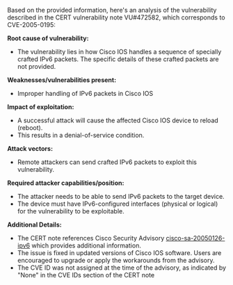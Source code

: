 Based on the provided information, here's an analysis of the vulnerability described in the CERT vulnerability note VU#472582, which corresponds to CVE-2005-0195:

**Root cause of vulnerability:**
- The vulnerability lies in how Cisco IOS handles a sequence of specially crafted IPv6 packets. The specific details of these crafted packets are not provided.

**Weaknesses/vulnerabilities present:**
- Improper handling of IPv6 packets in Cisco IOS

**Impact of exploitation:**
- A successful attack will cause the affected Cisco IOS device to reload (reboot).
- This results in a denial-of-service condition.

**Attack vectors:**
- Remote attackers can send crafted IPv6 packets to exploit this vulnerability.

**Required attacker capabilities/position:**
- The attacker needs to be able to send IPv6 packets to the target device.
- The device must have IPv6-configured interfaces (physical or logical) for the vulnerability to be exploitable.

**Additional Details:**

- The CERT note references Cisco Security Advisory [cisco-sa-20050126-ipv6](http://www.cisco.com/warp/public/707/cisco-sa-20050126-ipv6.shtml) which provides additional information.
- The issue is fixed in updated versions of Cisco IOS software. Users are encouraged to upgrade or apply the workarounds from the advisory.
- The CVE ID was not assigned at the time of the advisory, as indicated by "None" in the CVE IDs section of the CERT note
